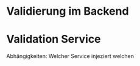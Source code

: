 Validierung im Backend
======================

# Validation Service
Abhängigkeiten: Welcher Service injeziert welchen